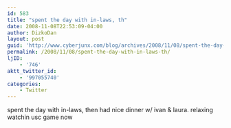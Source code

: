 ```yaml
---
id: 583
title: "spent the day with in-laws, th"
date: 2008-11-08T22:53:09-04:00
author: DizkoDan
layout: post
guid: 'http://www.cyberjunx.com/blog/archives/2008/11/08/spent-the-day-with-in-laws-th/'
permalink: /2008/11/08/spent-the-day-with-in-laws-th/
ljID:
    - '746'
aktt_twitter_id:
    - '997055740'
categories:
    - Twitter
---
```


spent the day with in-laws, then had nice dinner w/ ivan &amp; laura. relaxing watchin usc game now